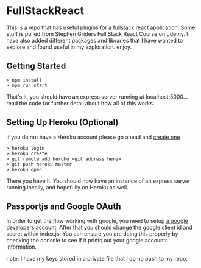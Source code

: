 # FullStackReact
This is a repo that has useful plugins for a fullstack react application. Some stuff is pulled from Stephen Griders Full Stack React Course on udemy. I have also added different packages and libraries that I have wanted to explore and found useful in my exploration. enjoy.

## Getting Started
```
> npm install
> npm run start
```
That's it, you should have an express server running at localhost:5000... read the code for further detail about how all of this works.

## Setting Up Heroku (Optional)
if you do not have a Heroku account please go ahead and [create one](https://www.heroku.com/)
```
> heroku login
> heroku create
> git remote add heroku <git address here>
> git push heroku master
> heroku open
```
There you have it. You should now have an instance of an express server running locally, and hopefully on Heroku as well.

## Passportjs and Google OAuth
In order to get the flow working with google, you need to setup [a google developers account](https://console.developers.google.com). After that you should change the google client id and secret within index.js. You can ensure you are doing this properly by checking the console to see if it prints out your google accounts information.

note: I have my keys stored in a private file that I do no push to my repo.
